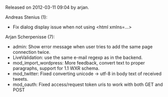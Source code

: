 Released on 2012-03-11 09:04 by arjan.

Andreas Stenius (1):

*   Fix dialog display issue when not using &lt;html xmlns=...>

Arjan Scherpenisse (7):

*   admin: Show error message when user tries to add the same page connection twice.
*   LiveValidation: use the same e-mail regexp as in the backend.
*   mod\_import\_wordpress: More feedback, convert text to proper paragraphs, support for 1.1 WXR schema.
*   mod\_twitter: Fixed converting unicode -> utf-8 in body text of received tweets.
*   mod\_oauth: Fixed access/request token uris to work with both GET and POST